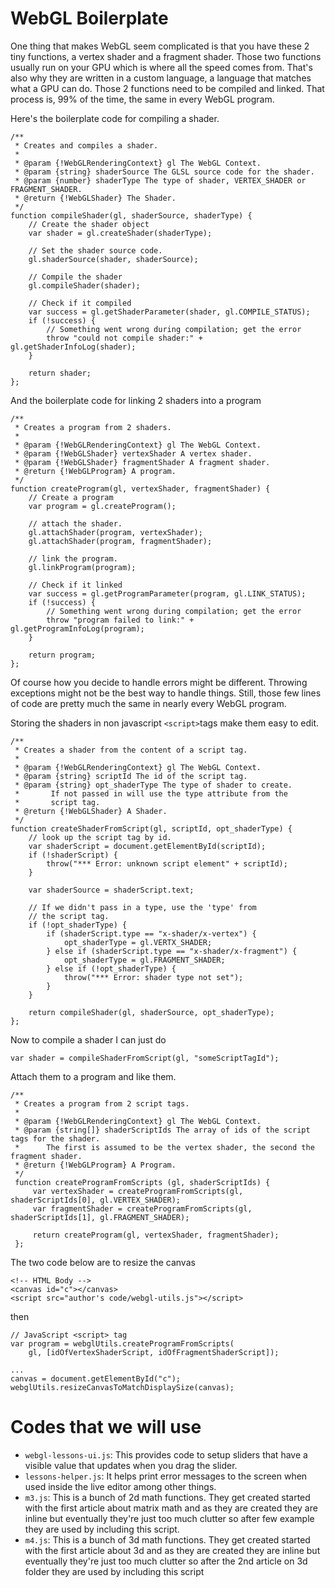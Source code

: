 # WebGL Boilerplate

One thing that makes WebGL seem complicated is that you have these 2 tiny functions, a vertex shader and a fragment shader. Those two functions usually run on your GPU which is where all the speed comes from. That's also why they are written in a custom language, a language that matches what a GPU can do. Those 2 functions need to be compiled and linked. That process is, 99% of the time, the same in every WebGL program.

Here's the boilerplate code for compiling a shader.
```
/**
 * Creates and compiles a shader.
 *
 * @param {!WebGLRenderingContext} gl The WebGL Context.
 * @param {string} shaderSource The GLSL source code for the shader.
 * @param {number} shaderType The type of shader, VERTEX_SHADER or FRAGMENT_SHADER.
 * @return {!WebGLShader} The Shader.
 */
function compileShader(gl, shaderSource, shaderType) {
    // Create the shader object
    var shader = gl.createShader(shaderType);

    // Set the shader source code.
    gl.shaderSource(shader, shaderSource);

    // Compile the shader
    gl.compileShader(shader);

    // Check if it compiled
    var success = gl.getShaderParameter(shader, gl.COMPILE_STATUS);
    if (!success) {
        // Something went wrong during compilation; get the error
        throw "could not compile shader:" + gl.getShaderInfoLog(shader);
    }

    return shader;
};
```
And the boilerplate code for linking 2 shaders into a program
```
/**
 * Creates a program from 2 shaders.
 *
 * @param {!WebGLRenderingContext} gl The WebGL Context.
 * @param {!WebGLShader} vertexShader A vertex shader.
 * @param {!WebGLShader} fragmentShader A fragment shader.
 * @return {!WebGLProgram} A program.
 */
function createProgram(gl, vertexShader, fragmentShader) {
    // Create a program
    var program = gl.createProgram();

    // attach the shader.
    gl.attachShader(program, vertexShader);
    gl.attachShader(program, fragmentShader);

    // link the program.
    gl.linkProgram(program);

    // Check if it linked
    var success = gl.getProgramParameter(program, gl.LINK_STATUS);
    if (!success) {
        // Something went wrong during compilation; get the error
        throw "program failed to link:" + gl.getProgramInfoLog(program);
    }

    return program;
};
```
Of course how you decide to handle errors might be different. Throwing exceptions might not be the best way to handle things. Still, those few lines of code are pretty much the same in nearly every WebGL program.

Storing the shaders in non javascript `<script>`tags make them easy to edit.
```
/**
 * Creates a shader from the content of a script tag.
 *
 * @param {!WebGLRenderingContext} gl The WebGL Context.
 * @param {string} scriptId The id of the script tag.
 * @param {string} opt_shaderType The type of shader to create.
 *       If not passed in will use the type attribute from the
 *       script tag.
 * @return {!WebGLShader} A Shader.
 */
function createShaderFromScript(gl, scriptId, opt_shaderType) {
    // look up the script tag by id.
    var shaderScript = document.getElementById(scriptId);
    if (!shaderScript) {
        throw("*** Error: unknown script element" + scriptId);
    }

    var shaderSource = shaderScript.text;

    // If we didn't pass in a type, use the 'type' from 
    // the script tag.
    if (!opt_shaderType) {
        if (shaderScript.type == "x-shader/x-vertex") {
            opt_shaderType = gl.VERTX_SHADER;
        } else if (shaderScript.type == "x-shader/x-fragment") {
            opt_shaderType = gl.FRAGMENT_SHADER;
        } else if (!opt_shaderType) {
            throw("*** Error: shader type not set");
        }
    }
    
    return compileShader(gl, shaderSource, opt_shaderType);
};
```
Now to compile a shader I can just do

`var shader = compileShaderFromScript(gl, "someScriptTagId");`

Attach them to a program and like them.
```
/**
 * Creates a program from 2 script tags.
 *
 * @param {!WebGLRenderingContext} gl The WebGL Context.
 * @param {string[]} shaderScriptIds The array of ids of the script tags for the shader.
 *      The first is assumed to be the vertex shader, the second the fragment shader.
 * @return {!WebGLProgram} A Program.
 */
 function createProgramFromScripts (gl, shaderScriptIds) {
     var vertexShader = createProgramFromScripts(gl, shaderScriptIds[0], gl.VERTEX_SHADER);
     var fragmentShader = createProgramFromScripts(gl, shaderScriptIds[1], gl.FRAGMENT_SHADER);

     return createProgram(gl, vertexShader, fragmentShader);
 };
```
 The two code below are to resize the canvas
 ```
 <!-- HTML Body -->
 <canvas id="c"></canvas>
 <script src="author's code/webgl-utils.js"></script>
 ```

 then 
 ```
 // JavaScript <script> tag
 var program = webglUtils.createProgramFromScripts(
     gl, [idOfVertexShaderScript, idOfFragmentShaderScript]);

...
canvas = document.getElementById("c");
webglUtils.resizeCanvasToMatchDisplaySize(canvas);
```

<h1>Codes that we will use</h1>

- `webgl-lessons-ui.js`: This provides code to setup sliders that have a visible value that updates when you drag the slider.
- `lessons-helper.js`: It helps print error messages to the screen when used inside the live editor among other things.
- `m3.js`: This is a bunch of 2d math functions. They get created started with the first article about matrix math and as they are created they are inline but eventually they're just too much clutter so after few example they are used by including this script.
- `m4.js`: This is a bunch of 3d math functions. They get created started with the first article about 3d and as they are created they are inline but eventually they're just too much clutter so after the 2nd article on 3d folder they are used by including this script

